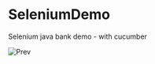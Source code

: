 # SeleniumDemo
 Selenium java bank demo - with cucumber


![Prev](https://github.com/PrzemyDev/SeleniumDemo/assets/101277573/fc994fec-e617-487f-a4b6-0824e4d92033)
